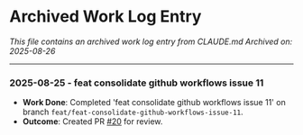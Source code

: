 # Archived Work Log Entry

*This file contains an archived work log entry from CLAUDE.md*
*Archived on: 2025-08-26*

---

### 2025-08-25 - feat consolidate github workflows issue 11

- **Work Done**: Completed 'feat consolidate github workflows issue 11' on branch `feat/feat-consolidate-github-workflows-issue-11`.
- **Outcome**: Created PR [#20](https://github.com/josephrclick/briefcase-extension/pull/20) for review.
